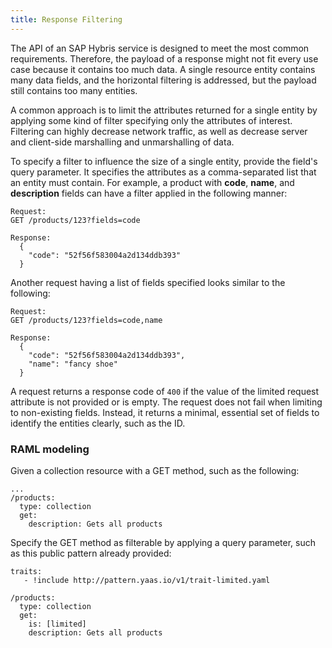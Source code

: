 ```yaml
---
title: Response Filtering
---
```


The API of an SAP Hybris service is designed to meet the most common requirements. Therefore, the payload of a response might not fit every use case because it contains too much data. A single resource entity contains many data fields, and the horizontal filtering is addressed, but the payload still contains too many entities.

A common approach is to limit the attributes returned for a single entity by applying some kind of filter specifying only the attributes of interest. Filtering can highly decrease network traffic, as well as decrease server and client-side marshalling and unmarshalling of data.

To specify a filter to influence the size of a single entity, provide the field's query parameter. It specifies the attributes as a comma-separated list that an entity must contain.  For example, a product with **code**, **name**, and **description** fields can have a filter applied in the following manner:

``` no-highlight
Request:
GET /products/123?fields=code

Response:
  {
    "code": "52f56f583004a2d134ddb393"
  }
```

Another request having a list of fields specified looks similar to the following:

``` no-highlight
Request:
GET /products/123?fields=code,name

Response:
  {
    "code": "52f56f583004a2d134ddb393",
    "name": "fancy shoe"
  }
```

A request returns a response code of `400` if the value of the limited request attribute is not provided or is empty. The request does not fail when limiting to non-existing fields. Instead, it returns a minimal, essential set of fields to identify the entities clearly, such as the ID.

### RAML modeling
Given a collection resource with a GET method, such as the following:

``` no-highlight
...
/products:
  type: collection
  get:
    description: Gets all products
```

Specify the GET method as filterable by applying a query parameter, such as this public pattern already provided:

``` no-highlight
traits:
   - !include http://pattern.yaas.io/v1/trait-limited.yaml

/products:
  type: collection
  get:
    is: [limited]
    description: Gets all products
```
